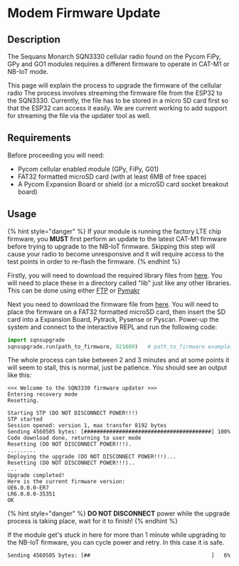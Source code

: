 # Modem Firmware Update

## Description

The Sequans Monarch SQN3330 cellular radio found on the Pycom FiPy, GPy and GO1 modules requires a different firmware to operate in CAT-M1 or NB-IoT mode.

This page will explain the process to upgrade the firmware of the cellular radio The process involves streaming the firmware file from the ESP32 to the SQN3330. Currently, the file has to be stored in a micro SD card first so that the ESP32 can access it easily. We are current working to add support for streaming the file via the updater tool as well.

## Requirements

Before proceeding you will need:

* Pycom cellular enabled module \(GPy, FiPy, G01\)
* FAT32 formatted microSD card \(with at least 6MB of free space\)
* A Pycom Expansion Board or shield \(or a microSD card socket breakout board\)

## Usage

{% hint style="danger" %}
If your module is running the factory LTE chip firmware, you **MUST** first perform an update to the latest CAT-M1 firmware before trying to upgrade to the NB-IoT firmware. Skipping this step will cause your radio to become unresponsive and it will require access to the test points in order to re-flash the firmware.
{% endhint %}

Firstly, you will need to download the required library files from [here](https://github.com/pycom/pycom-libraries/tree/master/lib/sqnsupgrade). You will need to place these in a directory called "lib" just like any other libraries. This can be done using either [FTP](../../getting-started/programming/ftp.md) or [Pymakr](../../pymakr/installation/)

Next you need to download the firmware file from [here](https://software.pycom.io/downloads/sequans.html). You will need to place the firmware on a FAT32 formatted microSD card, then insert the SD card into a Expansion Board, Pytrack, Pysense or Pyscan. Power-up the system and connect to the interactive REPL and run the following code:

```python
import sqnsupgrade
sqnsupgrade.run(path_to_firmware, 921600)   # path_to_firmware example: '/sd/FIPY_NB1_35351.dup'
```

The whole process can take between 2 and 3 minutes and at some points it will seem to stall, this is normal, just be patience. You should see an output like this:

```text
<<< Welcome to the SQN3330 firmware updater >>>
Entering recovery mode
Resetting.

Starting STP (DO NOT DISCONNECT POWER!!!)
STP started
Session opened: version 1, max transfer 8192 bytes
Sending 4560505 bytes: [########################################] 100%
Code download done, returning to user mode
Resetting (DO NOT DISCONNECT POWER!!!).
.........
Deploying the upgrade (DO NOT DISCONNECT POWER!!!)...
Resetting (DO NOT DISCONNECT POWER!!!)..
...
Upgrade completed!
Here is the current firmware version:
UE6.0.0.0-ER7
LR6.0.0.0-35351
OK
```

{% hint style="danger" %}
**DO NOT DISCONNECT** power while the upgrade process is taking place, wait for it to finish!
{% endhint %}

If the module get's stuck in here for more than 1 minute while upgrading to the NB-IoT firmware, you can cycle power and retry. In this case it is safe.

```text
Sending 4560505 bytes: [##                                      ]   6%
```

